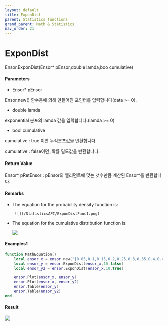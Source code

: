 ```yaml
---
layout: default
title: ExponDist
parent: Statistics functions
grand_parent: Math & Statistics
nav_order: 21
---
```


# ExponDist

Ensor.ExponDist\(Ensor\* pEnsor,double lamda,boo cumulative\)

#### Parameters

* Ensor\* pEnsor

Ensor.new\(\) 함수등에 의해 만들어진 포인터를 입력합니다\(data &gt;= 0\).

* double lamda

exponential 분포의 lamda 값을 입력합니다.\(lamda &gt;= 0\)

* bool cumulative 

cumulative  : true 이면 누적분포값을 반환합니다.

cumulative  : false이면 ,확률 밀도값을 반환합니다.

#### Return Value

Ensor\* pRetEnsor : pEnsor의 엘리먼트에 맞는 갯수만큼 계산된 Ensor\*를 반환합니다.

#### Remarks

* The equation for the probability density function is:

       ![](/StatisticsAPI/ExponDistFunc1.png)

* The equation for the cumulative distribution function is:

  ![](/StatisticsAPI/ExponDistFuncCdf.png)

#### Examples1

```lua
function MathEquation()
 	local ensor_x = ensor.new("{0.05,0.1,0.15,0.2,0.25,0.3,0.35,0.4,0.45,0.5,0.55,0.6,0.65,0.7,0.75,0.8,0.85,0.9,0.95}")
 	local ensor_y = ensor.ExponDist(ensor_x,10,false)
	local ensor_y2 = ensor.ExponDist(ensor_x,10,true)

 	ensor.Plot(ensor_x, ensor_y)
	ensor.Plot(ensor_x, ensor_y2)
 	ensor.Table(ensor_y)
	ensor.Table(ensor_y2)
end 
```

#### Result

![](/StatisticsAPI/ExponDistResult.png)

